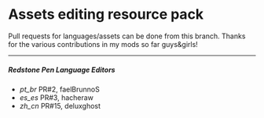 
# Assets editing resource pack

Pull requests for languages/assets can be done from this branch.
Thanks for the various contributions in my mods so far guys&girls!

----

##### Redstone Pen Language Editors

- *pt_br* PR#2, faelBrunnoS
- *es_es* PR#3, hacheraw
- *zh_cn* PR#15, deluxghost
